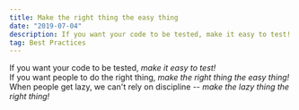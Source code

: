 ```yaml
---
title: Make the right thing the easy thing
date: "2019-07-04"
description: If you want your code to be tested, make it easy to test!
tag: Best Practices
---
```


If you want your code to be tested, *make it easy to test!*  
If you want people to do the right thing, *make the right thing the easy thing!*  
When people get lazy, we can't rely on discipline -- *make the lazy thing the right thing!*  
